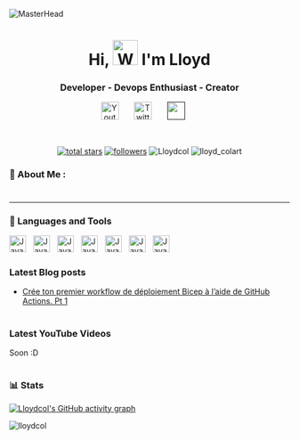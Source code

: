 ![MasterHead](https://img.freepik.com/free-vector/artificial-intelligence-robots-cyborg-with-infinity-symbol_107791-4668.jpg?w=1380&t=st=1667396276~exp=1667396876~hmac=7175535831f6fe20c973c9288710442809cada58b0d4e097456dac96936e37fb)

<h1 align="center"> Hi, <img src="https://raw.githubusercontent.com/nixin72/nixin72/master/wave.gif" 
         alt="Waving hand animated gif"
         height="45"
         width="45" /> I'm Lloyd</h1>
         
<h3 align="center">Developer - Devops Enthusiast - Creator</h3>

<!-- Social icons section -->
<p align="center">
  <a href="https://youtube.com"><img width="32px" alt="Youtube" title="Youtube" src="https://user-images.githubusercontent.com/55253106/200549739-5e98dbff-ae56-4afe-8581-4d8aca6ef85f.png"/></a>
  &#8287;&#8287;&#8287;&#8287;&#8287;
  <a href="https://twitter.com/lloyd_colart"><img width="32px" alt="Twitter" title="Twitter" src="https://user-images.githubusercontent.com/55253106/200549594-3d0b3a85-7aab-43ae-a511-8a4b43783647.png"/></a>
  &#8287;&#8287;&#8287;&#8287;&#8287;
  <a href="" alt="Discord" title="Discord Server"><img width="32px" src="https://user-images.githubusercontent.com/55253106/200549449-068008a9-37f6-4ef4-b03e-727cc8f6b47f.png"/></a>
  &#8287;&#8287;&#8287;&#8287;&#8287;
</p>

<br/>

<!-- Social badges section -->
<!-- Badges with custom icons - https://github.com/DenverCoder1/custom-icon-badges -->
<!-- View counter - https://github.com/DenverCoder1/Simple-View-Counter -->
<p align="center">
        
  <a href="https://github.com/Lloydcol?tab=repositories&sort=stargazers">
    <img alt="total stars" title="Total stars on GitHub" src="https://custom-icon-badges.demolab.com/github/stars/Lloydcol?color=55960c&style=for-the-badge&labelColor=488207&logo=star"/></a>
         
  <a href="https://github.com/Lloydcol?tab=followers">
    <img alt="followers" title="Follow me on Github" src="https://custom-icon-badges.demolab.com/github/followers/Lloydcol?color=236ad3&labelColor=1155ba&style=for-the-badge&logo=person-add&label=Follow&logoColor=white"/></a>
  
  <a>
    <img src="https://komarev.com/ghpvc/?username=Lloydcol&label=Views&color=blue&style=plastic&style=for-the-badge" alt="Lloydcol"/></a>

  <a>
    <img src="https://img.shields.io/twitter/follow/lloyd_colart?logo=twitter&style=for-the-badge" alt="lloyd_colart"/></a>
         
</p>

### 💫 About Me :

#
---

### 🧰 Languages and Tools

<img align="left" alt="Java" width="30px" style="padding-right:10px;" src="https://cdn.jsdelivr.net/gh/devicons/devicon/icons/dotnetcore/dotnetcore-original.svg" />
<img align="left" alt="Java" width="30px" style="padding-right:10px;" src="https://cdn.jsdelivr.net/gh/devicons/devicon/icons/azure/azure-original-wordmark.svg"/>
<img align="left" alt="Java" width="30px" style="padding-right:10px;"  src="https://cdn.jsdelivr.net/gh/devicons/devicon/icons/git/git-original.svg" />
<img align="left" alt="Java" width="30px" style="padding-right:10px;" src="https://cdn.jsdelivr.net/gh/devicons/devicon/icons/github/github-original.svg" />
<img align="left" alt="Java" width="30px" style="padding-right:10px;" src="https://cdn.jsdelivr.net/gh/devicons/devicon/icons/docker/docker-original.svg" />
<img align="left" alt="Java" width="30px" style="padding-right:10px;" src="https://cdn.jsdelivr.net/gh/devicons/devicon/icons/kubernetes/kubernetes-plain.svg" />
<img align="left" alt="Java" width="30px" style="padding-right:10px;" src="https://cdn.jsdelivr.net/gh/devicons/devicon/icons/terraform/terraform-original.svg" /> 

<br />

#

### Latest Blog posts
<!-- BLOG-POST-LIST:START -->
- [Crée ton premier workflow de déploiement Bicep à l’aide de GitHub Actions. Pt 1](http://www.tanukitips.com/cree-ton-premier-workflow-de-deploiement-bicep-a-laide-de-github-actions)
<!-- BLOG-POST-LIST:END -->

#

### Latest YouTube Videos
<!-- BEGIN YOUTUBE-CARDS -->
<!-- END YOUTUBE-CARDS -->

Soon :D

#

### 📊 Stats

[![Lloydcol's GitHub activity graph](https://activity-graph.herokuapp.com/graph?username=lloydcol&&theme=xcode)](https://github.com/lloydcol)

<!-- <p><img align="center" src="https://github-readme-stats.vercel.app/api/top-langs?username=lloydcol&show_icons=true&locale=en&layout=compact&theme=tokyonight" alt="lloydcol" /></p>

<p>&nbsp;<img align="center" src="https://github-readme-stats.vercel.app/api?username=lloydcol&show_icons=true&locale=en&theme=tokyonight" alt="lloydcol" /></p> -->

<p><img align="center" src="https://github-readme-streak-stats.herokuapp.com/?user=lloydcol&&theme=tokyonight" alt="lloydcol" /></p>

<!-- <details>
 <summary><h3>An Unexpected Journey of Coding</h3></summary>

More to come -->

[website]: https://www.tanukitips.com/
